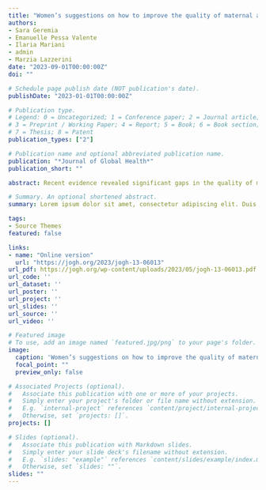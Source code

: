 ```yaml
---
title: "Women’s suggestions on how to improve the quality of maternal and newborn care during the COVID-19 pandemic in Italy: A co-occurrence network analysis"
authors:
- Sara Geremia
- Emanuelle Pessa Valente
- Ilaria Mariani
- admin
- Marzia Lazzerini
date: "2023-09-01T00:00:00Z"
doi: ""

# Schedule page publish date (NOT publication's date).
publishDate: "2023-01-01T00:00:00Z"

# Publication type.
# Legend: 0 = Uncategorized; 1 = Conference paper; 2 = Journal article;
# 3 = Preprint / Working Paper; 4 = Report; 5 = Book; 6 = Book section;
# 7 = Thesis; 8 = Patent
publication_types: ["2"]

# Publication name and optional abbreviated publication name.
publication: "*Journal of Global Health*"
publication_short: ""

abstract: Recent evidence revealed significant gaps in the quality of maternal and newborn care in the World Health Organization (WHO) European Region (EUR) countries. Collecting and analyzing women’s views on their needs and priorities is crucial for developing actions to improve the quality of maternal and newborn care. With this study from the IMAgiNE EURO Project, we aimed to add to previous quantitative studies by analysing emerging themes from women’s suggestions on how to improve the quality of maternal and newborn care during facility-based birth in Italy during the COVID-19 pandemic. We collected data from mothers giving birth during the coronavirus 2019 (COVID-19) pandemic using a validated online anonymous WHO standard-based questionnaire consisting of open-ended questions. Using a word co-occurrence network (WCON), we analysed responses in Italian from women who gave birth between March 2020 and March 2022. This approach entails a graphical representation of word pairings that frequently co-occur across sentences and compose clusters. The texts, produced by 2010 women participating in the study, consisted of 79204 words and 3833 sentences. Eight clusters emerged with WCON, the three largest of which were related to companionship during childbirth, breastfeeding support, and physical resources. The term “swab”, associated with other terms in the COVID-19 domain, had the highest degree of centrality, thus representing a core topic. The key emerging themes from women’s suggestions can be used to shape policies to improve the quality of care for mothers and newborns. Our WCON analysis offers a valid approach to quickly screen large textual data on quality of care, providing a first set of major themes identified by clusters. As such, it could be used to improve documentation of service users’ suggestions promoting the engagement of both researchers and policymakers.

# Summary. An optional shortened abstract.
summary: Lorem ipsum dolor sit amet, consectetur adipiscing elit. Duis posuere tellus ac convallis placerat. Proin tincidunt magna sed ex sollicitudin condimentum.

tags:
- Source Themes
featured: false

links:
- name: "Online version"
  url: "https://jogh.org/2023/jogh-13-06013"
url_pdf: https://jogh.org/wp-content/uploads/2023/05/jogh-13-06013.pdf
url_code: ''
url_dataset: ''
url_poster: ''
url_project: ''
url_slides: ''
url_source: ''
url_video: ''

# Featured image
# To use, add an image named `featured.jpg/png` to your page's folder. 
image:
  caption: 'Women’s suggestions on how to improve the quality of maternal and newborn care: major themes in the co-occurrence network.'
  focal_point: ""
  preview_only: false

# Associated Projects (optional).
#   Associate this publication with one or more of your projects.
#   Simply enter your project's folder or file name without extension.
#   E.g. `internal-project` references `content/project/internal-project/index.md`.
#   Otherwise, set `projects: []`.
projects: []

# Slides (optional).
#   Associate this publication with Markdown slides.
#   Simply enter your slide deck's filename without extension.
#   E.g. `slides: "example"` references `content/slides/example/index.md`.
#   Otherwise, set `slides: ""`.
slides: ""
---
```


